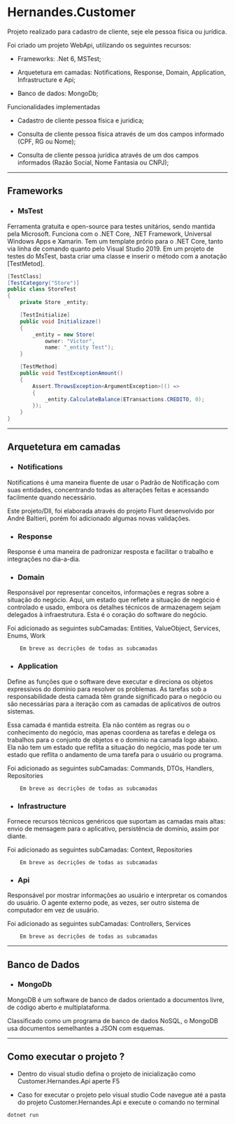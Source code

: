 # Hernandes.Customer

Projeto realizado para cadastro de cliente, seje ele pessoa física ou jurídica.

Foi criado um projeto WebApi, utilizando os seguintes recursos:

- Frameworks: .Net 6, MSTest;

- Arquetetura em camadas: Notifications, Response, Domain, Application, Infrastructure e Api;

- Banco de dados: MongoDb;

Funcionalidades implementadas

- Cadastro de cliente pessoa física e juridica;

- Consulta de cliente pessoa física através de um dos campos informado (CPF, RG ou Nome);

- Consulta de cliente pessoa jurídica através de um dos campos informados (Razão Social, Nome Fantasia ou CNPJ);

---

## Frameworks

- ### MsTest

Ferramenta gratuita e open-source para testes unitários, sendo mantida pela Microsoft.
Funciona com o .NET Core, .NET Framework, Universal Windows Apps e Xamarin.
Tem um template prório para o .NET Core, tanto via linha de comando quanto pelo Visual Studio 2019.
Em um projeto de testes do MsTest, basta criar uma classe e inserir o método com a anotação [TestMetod].

~~~ csharp
[TestClass]
[TestCategory("Store")]
public class StoreTest
{
    private Store _entity;

    [TestInitialize]
    public void Initializaze()
    {
        _entity = new Store(
            owner: "Victor",
            name: "_entity Test");
    }

    [TestMethod]
    public void TestExceptionAmount()
    {
        Assert.ThrowsException<ArgumentException>(() =>
        {
            _entity.CalculateBalance(ETransactions.CREDITO, 0);
        });
    }
}
~~~

---

## Arquetetura em camadas

- ### Notifications

Notifications é uma maneira fluente de usar o Padrão de Notificação com suas entidades, concentrando todas as alterações feitas e acessando facilmente quando necessário.

Este projeto/Dll, foi elaborada através do projeto Flunt desenvolvido por André Baltieri, porém foi adicionado algumas novas validações.

- ### Response

Response é uma maneira de padronizar resposta e facilitar o trabalho e integrações no dia-a-dia.

- ### Domain

Responsável por representar conceitos, informações e regras sobre a situação do negócio. Aqui, um estado que reflete a situação de negócio é controlado e usado, embora os detalhes técnicos de armazenagem sejam delegados à infraestrutura. Esta é o coração do software do negócio.

Foi adicionado as seguintes subCamadas: Entities, ValueObject, Services, Enums, Work

        Em breve as decrições de todas as subcamadas
               
- ### Application

Define as funções que o software deve executar e direciona os objetos expressivos do domínio para resolver os problemas. As tarefas sob a responsabilidade desta camada têm grande significado para o negócio ou são necessárias para a iteração com as camadas de aplicativos de outros sistemas.

Essa camada é mantida estreita. Ela não contém as regras ou o conhecimento do negócio, mas apenas coordena as tarefas e delega os trabalhos para o conjunto de objetos e o domínio na camada logo abaixo.  Ela não tem um estado que reflita a situação do negócio, mas pode ter um estado que reflita o andamento de uma tarefa para o usuário ou programa.

Foi adicionado as seguintes subCamadas: Commands, DTOs, Handlers, Repositories

        Em breve as decrições de todas as subcamadas
  
- ### Infrastructure

Fornece recursos técnicos genéricos que suportam as camadas mais altas: envio de mensagem para o aplicativo, persistência de domínio, assim por diante. 

Foi adicionado as seguintes subCamadas: Context, Repositories

        Em breve as decrições de todas as subcamadas
  
- ### Api

Responsável por mostrar informações ao usuário e interpretar os comandos do usuário. O agente externo pode, as vezes, ser outro sistema de computador em vez de usuário.

Foi adicionado as seguintes subCamadas: Controllers, Services

        Em breve as decrições de todas as subcamadas
  
---

## Banco de Dados

- ### MongoDb

MongoDB é um software de banco de dados orientado a documentos livre, de código aberto e multiplataforma.

Classificado como um programa de banco de dados NoSQL, o MongoDB usa documentos semelhantes a JSON com esquemas.

---

## Como executar o projeto ?

- Dentro do visual studio defina o projeto de inicialização como Customer.Hernandes.Api aperte F5

- Caso for executar o projeto pelo visual studio Code navegue até a pasta do projeto Customer.Hernandes.Api e execute o comando no terminal

~~~ csharp
dotnet run
~~~
